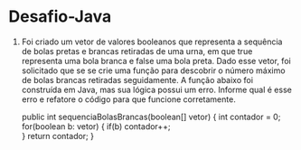 # Desafio-Java

1.	Foi criado um vetor de valores booleanos que representa a sequência de bolas pretas e brancas retiradas de uma urna, em que true representa uma bola branca e false uma bola preta. Dado esse vetor, foi solicitado que se se crie uma função para descobrir o número máximo de bolas brancas retiradas seguidamente.
A função abaixo foi construída em Java, mas sua lógica possui um erro. Informe qual é esse erro e refatore o código para que funcione corretamente. 

	public int sequenciaBolasBrancas(boolean[] vetor) {
		int contador = 0;
		for(boolean b: vetor) {
			if(b)
				contador++;				
		}
		return contador;
}
